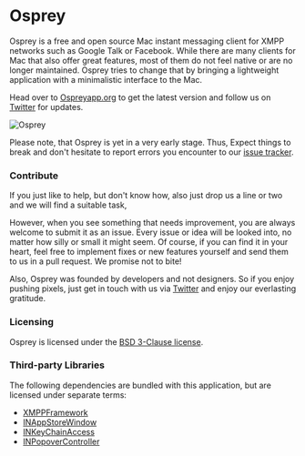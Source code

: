 # Osprey

Osprey is a free and open source Mac instant messaging client for XMPP networks such as Google Talk or Facebook. 
While there are many clients for Mac that also offer great features, most of them do not feel native or are no longer maintained. 
Osprey tries to change that by bringing a lightweight application with a minimalistic interface to the Mac.

Head over to [Ospreyapp.org](http://ospreyapp.org) to get the latest version and follow us on [Twitter](https://twitter.com/ospreyapp/) for updates.

![Osprey](http://ospreyapp.org/images/osprey_0.1.0_screen.png)

Please note, that Osprey is yet in a very early stage. Thus, Expect things to break and don't hesitate to report errors you encounter to our [issue tracker](https://github.com/binarybucks/ospreyapp/issues). 


### Contribute
If you just like to help, but don't know how, also just drop us a line or two and we will find a suitable task,

However, when you see something that needs improvement, you are always welcome to submit it as an issue. Every issue or idea will be looked into, no matter how silly or small it might seem. 
Of course, if you can find it in your heart, feel free to implement fixes or new features yourself and send them to us in a pull request. We promise not to bite! 

Also, Osprey was founded by developers and not designers. 
So if you enjoy pushing pixels, just get in touch with us via [Twitter](https://twitter.com/ospreyapp/) and enjoy our everlasting gratitude.  

### Licensing

Osprey is licensed under the [BSD 3-Clause license](http://www.opensource.org/licenses/BSD-3-Clause).

### Third-party Libraries

The following dependencies are bundled with this application, but are licensed under separate
terms:

* [XMPPFramework](https://github.com/robbiehanson/XMPPFramework)
* [INAppStoreWindow](https://github.com/indragiek/INAppStoreWindow/)
* [INKeyChainAccess](https://github.com/indragiek/INKeychainAccess)
* [INPopoverController](https://github.com/indragiek/INPopoverController)
